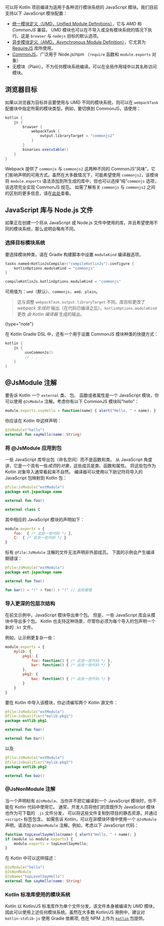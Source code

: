 [//]: # (title: JavaScript 模块)

可以将 Kotlin 项目编译为适用于各种流行模块系统的 JavaScript 模块。我们目前支持<!--
-->以下 JavaScript 模块配置：

- [统一模块定义（UMD，Unified Module Definitions）](https://github.com/umdjs/umd)，它与 *AMD* 和 *CommonJS* 兼容。
  UMD 模块也可以在不导入或没有模块系统的情况下执行。这是 `browser` 与 `nodejs` 目标的默认选项。
- [异步模块定义（AMD，Asynchronous Module Definition）](https://github.com/amdjs/amdjs-api/wiki/AMD)，它尤其为
  [RequireJS](https://requirejs.org/) 库所使用。
- [CommonJS](http://wiki.commonjs.org/wiki/Modules/1.1)，广泛用于 Node.js/npm
  （`require` 函数和 `module.exports` 对象）
- 无模块（Plain）。不为任何模块系统编译。可以在全局作用域中以其名称访问模块。

## 浏览器目标

如果以浏览器为目标并且要使用与 UMD 不同的模块系统，则可以在
`webpackTask` 配置块中指定所需的模块类型。例如，要切换到 CommonJS，请使用：
 
```groovy
kotlin {
    js {
        browser {
            webpackTask {
                output.libraryTarget = "commonjs2"
            }
        }
        binaries.executable()
    }
}

```

Webpack 提供了 `commonjs` 与 `commonjs2` 这两种不同的 CommonJS“风味”，它们影响声明的<!--
-->可用方式。虽然在大多数情况下，可能希望使用 `commonjs2`，该模块将 `module.exports` 语法添加到<!--
-->所生成的库中，但也可以选择“纯”`commonjs` 选项，该选项完全实现 CommonJS 规范。
如需了解有关 `commonjs` 与 `commonjs2` 之间的区别的更多信息，请在[此处](https://github.com/webpack/webpack/issues/1114)查看。

## JavaScript 库与 Node.js 文件

如果正在创建一个将从 JavaScript 或 Node.js 文件中使用的库，并且希望使用不同的模块<!--
-->系统，那么说明会略有不同。

### 选择目标模块系统

要选择模块种类，请在 Gradle 构建脚本中设置 `moduleKind` 编译器选项。

<tabs group="build-script">
<tab title="Kotlin" group-key="kotlin">

```kotlin
tasks.named<KotlinJsCompile>("compileKotlinJs").configure {
    kotlinOptions.moduleKind = "commonjs"
}
```

</tab>
<tab title="Groovy" group-key="groovy">

```groovy
compileKotlinJs.kotlinOptions.moduleKind = "commonjs"
```

</tab>
</tabs>

可用值为：`umd`（默认）、`commonjs`、`amd`、`plain`。

> 这与调整 `webpackTask.output.libraryTarget` 不同。库目标更改了
> _webpack 生成的_ 输出（在代码已编译之后）。`kotlinOptions.moduleKind` 更改
> _由 Kotlin 编译器_ 生成的输出。
>
{type="note"}  

在 Kotlin Gradle DSL 中，还有一个用于设置 CommonJS 模块种类的快捷方式：

```kotlin
kotlin {
    js {
         useCommonJs()
         // . . .
    }
}
```

## @JsModule 注解

要告诉 Kotlin 一个 `external` 类、 包、 函数或者属性是一个 JavaScript 模块，你可以使用 `@JsModule`
注解。考虑你有以下 CommonJS 模块叫“hello”：

```javascript
module.exports.sayHello = function(name) { alert("Hello, " + name); }
```

你应该在 Kotlin 中这样声明：

```kotlin
@JsModule("hello")
external fun sayHello(name: String)
```

### 将 @JsModule 应用到包

一些 JavaScript 库导出包（命名空间）而不是函数和类。
从 JavaScript 角度讲，它是一个具有一些*成员*的*对象*，这些成员是类、函数和属性。
将这些包作为 Kotlin 对象导入通常看起来不自然。
编译器可以使用以下助记符将导入的 JavaScript 包映射到 Kotlin 包：

```kotlin
@file:JsModule("extModule")
package ext.jspackage.name

external fun foo()

external class C
```

其中相应的 JavaScript 模块的声明如下：

```javascript
module.exports = {
    foo:  { /* 此处一些代码 */ },
    C:  { /* 此处一些代码 */ }
}
```

标有 `@file:JsModule` 注解的文件无法声明非外部成员。
下面的示例会产生编译期错误：

```kotlin
@file:JsModule("extModule")
package ext.jspackage.name

external fun foo()

fun bar() = "!" + foo() + "!" // 此处报错
```

### 导入更深的包层次结构

在前文示例中，JavaScript 模块导出单个包。
但是，一些 JavaScript 库会从模块中导出多个包。
Kotlin 也支持这种场景，尽管你必须为每个导入的包声明一个新的 `.kt` 文件。

例如，让示例更复杂一些：

```javascript
module.exports = {
    mylib: {
        pkg1: {
            foo: function() { /* 此处一些代码 */ },
            bar: function() { /* 此处一些代码 */ }
        },
        pkg2: {
            baz: function() { /* 此处一些代码 */ }
        }
    }
}
```

要在 Kotlin 中导入该模块，你必须编写两个 Kotlin 源文件：

```kotlin
@file:JsModule("extModule")
@file:JsQualifier("mylib.pkg1")
package extlib.pkg1

external fun foo()

external fun bar()
```

以及

```kotlin
@file:JsModule("extModule")
@file:JsQualifier("mylib.pkg2")
package extlib.pkg2

external fun baz()
```

### @JsNonModule 注解

当一个声明标有 `@JsModule`、当你并不把它编译到一个 JavaScript 模块时，你不能在 Kotlin 代码中使用它。
通常，开发人员将他们的库既作为 JavaScript 模块也作为可下载的` .js` 文件分发，
可以将这些文件复制到项目的静态资源，并通过 `<script>` 标签包含。 如需告诉 Kotlin，可以在非模块环境中使用一个
`@JsModule` 声明，请添加 `@JsNonModule` 注解。例如，考虑<!--
-->以下 JavaScript 代码：

```javascript
function topLevelSayHello(name) { alert("Hello, " + name); }
if (module && module.exports) {
    module.exports = topLevelSayHello;
}
```

在 Kotlin 中可以这样描述：

```kotlin
@JsModule("hello")
@JsNonModule
@JsName("topLevelSayHello")
external fun sayHello(name: String)
```

### Kotlin 标准库使用的模块系统

Kotlin 以 Kotlin/JS 标准库作为单个文件分发，该文件本身被编译为 UMD 模块，
因此可以使用上述任何模块系统。虽然在大多数 Kotlin/JS 用例中，建议对
`kotlin-stdlib-js` 使用 Gradle 依赖项, 也在 NPM 上作为 [`kotlin` ](https://www.npmjs.com/package/kotlin)
包提供。
